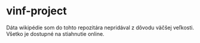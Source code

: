 # vinf-project

Dáta wikipédie som do tohto repozitára nepridával z dôvodu väčšej veľkosti. Všetko je dostupné na stiahnutie online.

